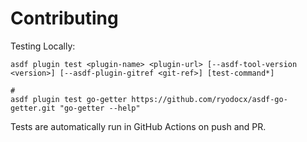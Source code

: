 # Contributing

Testing Locally:

```shell
asdf plugin test <plugin-name> <plugin-url> [--asdf-tool-version <version>] [--asdf-plugin-gitref <git-ref>] [test-command*]

#
asdf plugin test go-getter https://github.com/ryodocx/asdf-go-getter.git "go-getter --help"
```

Tests are automatically run in GitHub Actions on push and PR.
